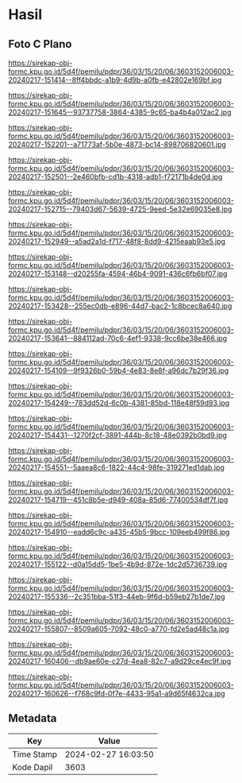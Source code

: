 # Hasil

## Foto C Plano

https://sirekap-obj-formc.kpu.go.id/5d4f/pemilu/pdpr/36/03/15/20/06/3603152006003-20240217-151414--8ff4bbdc-a1b9-4d9b-a0fb-e42802e169bf.jpg

https://sirekap-obj-formc.kpu.go.id/5d4f/pemilu/pdpr/36/03/15/20/06/3603152006003-20240217-151645--93737758-3864-4385-9c65-ba4b4a012ac2.jpg

https://sirekap-obj-formc.kpu.go.id/5d4f/pemilu/pdpr/36/03/15/20/06/3603152006003-20240217-152201--a71773af-5b0e-4873-bc14-898706820601.jpg

https://sirekap-obj-formc.kpu.go.id/5d4f/pemilu/pdpr/36/03/15/20/06/3603152006003-20240217-152501--2e460bfb-cd1b-4318-adb1-f72171b4de0d.jpg

https://sirekap-obj-formc.kpu.go.id/5d4f/pemilu/pdpr/36/03/15/20/06/3603152006003-20240217-152715--79403d67-5639-4725-9eed-5e32e69035e8.jpg

https://sirekap-obj-formc.kpu.go.id/5d4f/pemilu/pdpr/36/03/15/20/06/3603152006003-20240217-152949--a5ad2a1d-f717-48f8-8dd9-4215eaab93e5.jpg

https://sirekap-obj-formc.kpu.go.id/5d4f/pemilu/pdpr/36/03/15/20/06/3603152006003-20240217-153148--d20255fa-4594-46b4-9091-436c6fb6bf07.jpg

https://sirekap-obj-formc.kpu.go.id/5d4f/pemilu/pdpr/36/03/15/20/06/3603152006003-20240217-153428--255ec0db-e896-44d7-bac2-1c8bcec8a640.jpg

https://sirekap-obj-formc.kpu.go.id/5d4f/pemilu/pdpr/36/03/15/20/06/3603152006003-20240217-153641--884112ad-70c6-4ef1-9338-9cc6be38e466.jpg

https://sirekap-obj-formc.kpu.go.id/5d4f/pemilu/pdpr/36/03/15/20/06/3603152006003-20240217-154109--9f9326b0-59b4-4e83-8e8f-a96dc7b29f36.jpg

https://sirekap-obj-formc.kpu.go.id/5d4f/pemilu/pdpr/36/03/15/20/06/3603152006003-20240217-154249--783dd52d-6c0b-4381-85bd-118e48f59d93.jpg

https://sirekap-obj-formc.kpu.go.id/5d4f/pemilu/pdpr/36/03/15/20/06/3603152006003-20240217-154431--1270f2cf-3891-444b-8c18-48e0392b0bd9.jpg

https://sirekap-obj-formc.kpu.go.id/5d4f/pemilu/pdpr/36/03/15/20/06/3603152006003-20240217-154551--5aaea8c6-1822-44c4-98fe-319271ed1dab.jpg

https://sirekap-obj-formc.kpu.go.id/5d4f/pemilu/pdpr/36/03/15/20/06/3603152006003-20240217-154719--451c8b5e-d949-408a-85d6-77400534df7f.jpg

https://sirekap-obj-formc.kpu.go.id/5d4f/pemilu/pdpr/36/03/15/20/06/3603152006003-20240217-154910--eadd6c9c-a435-45b5-9bcc-109eeb499f86.jpg

https://sirekap-obj-formc.kpu.go.id/5d4f/pemilu/pdpr/36/03/15/20/06/3603152006003-20240217-155122--d0a15dd5-1be5-4b9d-872e-1dc2d5736739.jpg

https://sirekap-obj-formc.kpu.go.id/5d4f/pemilu/pdpr/36/03/15/20/06/3603152006003-20240217-155336--2c351bba-51f3-44eb-9f6d-b59eb27b1de7.jpg

https://sirekap-obj-formc.kpu.go.id/5d4f/pemilu/pdpr/36/03/15/20/06/3603152006003-20240217-155807--8509a605-7092-48c0-a770-fd2e5ad48c1a.jpg

https://sirekap-obj-formc.kpu.go.id/5d4f/pemilu/pdpr/36/03/15/20/06/3603152006003-20240217-160406--db9ae60e-c27d-4ea8-82c7-a9d29ce4ec9f.jpg

https://sirekap-obj-formc.kpu.go.id/5d4f/pemilu/pdpr/36/03/15/20/06/3603152006003-20240217-160626--f768c9fd-0f7e-4433-95a1-a9d65f4632ca.jpg


## Metadata

| Key        | Value               |
| ---------- | ------------------- |
| Time Stamp | 2024-02-27 16:03:50 |
| Kode Dapil | 3603                |



